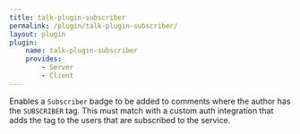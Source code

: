 ```yaml
---
title: talk-plugin-subscriber
permalink: /plugin/talk-plugin-subscriber/
layout: plugin
plugin:
    name: talk-plugin-subscriber
    provides:
        - Server
        - Client
---
```


Enables a `Subscriber` badge to be added to comments where the author has the
`SUBSCRIBER` tag. This must match with a custom auth integration that adds the
tag to the users that are subscribed to the service.
